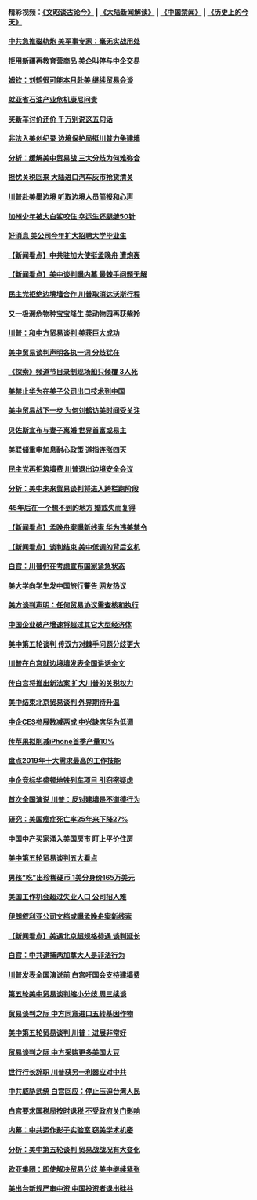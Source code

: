 #### 精彩视频：[《文昭谈古论今》](https://github.com/gfw-breaker/wenzhao/blob/master/README.md?t=01111530) | [《大陆新闻解读》](https://github.com/gfw-breaker/ntdtv-comedy/blob/master/README.md?t=01111530) | [《中国禁闻》](https://github.com/gfw-breaker/ntdtv-news/blob/master/README.md?t=01111530) | [《历史上的今天》](https://github.com/gfw-breaker/today-in-history/blob/master/README.md?t=01111530) 

#### [中共急推磁轨炮 美军事专家：毫无实战用处](../pages/nsc412/n10968326.md?t=01111530) 

#### [拒用新疆再教育营商品 美企叫停与中企交易](../pages/nsc412/n10967266.md?t=01111530) 

#### [姆钦：刘鹤很可能本月赴美 继续贸易会谈](../pages/nsc412/n10967146.md?t=01111530) 

#### [就亚省石油产业危机康尼问责](../pages/nsc412/n10967310.md?t=01111530) 

#### [买新车讨价还价 千万别说这五句话](../pages/nsc412/n10966559.md?t=01111530) 

#### [非法入美创纪录 边境保护局挺川普力争建墙](../pages/nsc412/n10966872.md?t=01111530) 

#### [分析：缓解美中贸易战 三大分歧为何难弥合](../pages/nsc412/n10966845.md?t=01111530) 

#### [担忧关税回来 大陆进口汽车灰市抢货清关](../pages/nsc412/n10966734.md?t=01111530) 

#### [川普赴美墨边境 听取边境人员简报和心声](../pages/nsc412/n10966781.md?t=01111530) 

#### [加州少年被大白鲨咬住 幸运生还腿缝50针](../pages/nsc412/n10966637.md?t=01111530) 

#### [好消息 美公司今年扩大招聘大学毕业生](../pages/nsc412/n10966671.md?t=01111530) 

#### [【新闻看点】中共驻加大使挺孟晚舟 遭炮轰](../pages/nsc412/n10966495.md?t=01111530) 

#### [【新闻看点】美中谈判曝内幕 最棘手问题无解](../pages/nsc412/n10966115.md?t=01111530) 

#### [民主党拒绝边境墙合作 川普取消达沃斯行程](../pages/nsc412/n10966613.md?t=01111530) 

#### [又一极濒危物种宝宝降生 美动物园再获紫羚](../pages/nsc412/n10966526.md?t=01111530) 

#### [川普：和中方贸易谈判 美获巨大成功](../pages/nsc412/n10966506.md?t=01111530) 

#### [美中贸易谈判声明各执一词 分歧犹在](../pages/nsc412/n10966376.md?t=01111530) 

#### [《探索》频道节目录制现场船只倾覆 3人死](../pages/nsc412/n10966232.md?t=01111530) 

#### [美禁止华为在美子公司出口技术到中国](../pages/nsc412/n10966359.md?t=01111530) 

#### [美中贸易战下一步 为何刘鹤访美时间受关注](../pages/nsc412/n10964471.md?t=01111530) 

#### [贝佐斯宣布与妻子离婚 世界首富或易主](../pages/nsc412/n10964638.md?t=01111530) 

#### [美联储重申加息耐心政策 道指连涨四天](../pages/nsc412/n10964591.md?t=01111530) 

#### [民主党再拒筑墙费 川普退出边境安全会议](../pages/nsc412/n10964507.md?t=01111530) 

#### [分析：美中未来贸易谈判将进入跨栏跑阶段](../pages/nsc412/n10964449.md?t=01111530) 

#### [45年后在一个想不到的地方 婚戒失而复得](../pages/nsc412/n10964454.md?t=01111530) 

#### [【新闻看点】孟晚舟案曝新线索 华为违美禁令](../pages/nsc412/n10964307.md?t=01111530) 

#### [【新闻看点】谈判结束 美中低调的背后玄机](../pages/nsc412/n10964036.md?t=01111530) 

#### [白宫：川普仍在考虑宣布国家紧急状态](../pages/nsc412/n10964312.md?t=01111530) 

#### [美大学向学生发中国旅行警告 网友热议](../pages/nsc412/n10964289.md?t=01111530) 

#### [美方谈判声明：任何贸易协议需查核和执行](../pages/nsc412/n10964102.md?t=01111530) 

#### [中国企业破产增速将超过其它大型经济体](../pages/nsc412/n10964069.md?t=01111530) 

#### [美中第五轮谈判 传双方对棘手问题分歧更大](../pages/nsc412/n10964058.md?t=01111530) 

#### [川普在白宫就边境墙发表全国讲话全文](../pages/nsc412/n10964007.md?t=01111530) 

#### [传白宫将推出新法案 扩大川普的关税权力](../pages/nsc412/n10963994.md?t=01111530) 

#### [美中结束北京贸易谈判 外界期待升温](../pages/nsc412/n10962435.md?t=01111530) 

#### [中企CES参展数减两成 中兴缺席华为低调](../pages/nsc412/n10962287.md?t=01111530) 

#### [传苹果拟削减iPhone首季产量10%](../pages/nsc412/n10963240.md?t=01111530) 

#### [盘点2019年十大需求最高的工作技能](../pages/nsc412/n10962606.md?t=01111530) 

#### [中企竞标华盛顿地铁列车项目 引窃密疑虑](../pages/nsc412/n10962276.md?t=01111530) 

#### [首次全国演说 川普：反对建墙是不道德行为](../pages/nsc412/n10962709.md?t=01111530) 

#### [研究：美国癌症死亡率25年来下降27%](../pages/nsc412/n10962370.md?t=01111530) 

#### [中国中产买家涌入美国房市 盯上平价住房](../pages/nsc412/n10962309.md?t=01111530) 

#### [美中第五轮贸易谈判五大看点](../pages/nsc412/n10962359.md?t=01111530) 

#### [男孩“吃”出珍稀硬币 1美分身价165万美元](../pages/nsc412/n10962277.md?t=01111530) 

#### [美国工作机会超过失业人口 公司招人难](../pages/nsc412/n10962132.md?t=01111530) 

#### [伊朗叙利亚公司文档或曝孟晚舟案新线索](../pages/nsc412/n10962067.md?t=01111530) 

#### [【新闻看点】美遇北京超规格待遇 谈判延长](../pages/nsc412/n10961905.md?t=01111530) 

#### [白宫：中共逮捕两加拿大人是非法行为](../pages/nsc412/n10962084.md?t=01111530) 

#### [川普发表全国演说前 白宫吁国会支持建墙费](../pages/nsc412/n10962064.md?t=01111530) 

#### [第五轮美中贸易谈判缩小分歧 周三续谈](../pages/nsc412/n10961892.md?t=01111530) 

#### [贸易谈判之际 中方同意进口五转基因作物](../pages/nsc412/n10961808.md?t=01111530) 

#### [美中第五轮贸易谈判 川普：进展非常好](../pages/nsc412/n10961683.md?t=01111530) 

#### [贸易谈判之际 中方采购更多美国大豆](../pages/nsc412/n10961107.md?t=01111530) 

#### [世行行长辞职 川普获另一利器应对中共](../pages/nsc412/n10961551.md?t=01111530) 

#### [中共威胁武统 白宫回应：停止压迫台湾人民](../pages/nsc412/n10961171.md?t=01111530) 

#### [白宫要求国税局按时退税 不受政府关门影响](../pages/nsc412/n10960626.md?t=01111530) 

#### [内幕：中共运作影子实验室 窃美学术机密](../pages/nsc412/n10960558.md?t=01111530) 

#### [分析：美中第五轮谈判 贸易战战况有大变化](../pages/nsc412/n10960121.md?t=01111530) 

#### [欧亚集团：即使解决贸易分歧 美中继续紧张](../pages/nsc412/n10960173.md?t=01111530) 

#### [美出台新规严审中资 中国投资者退出硅谷](../pages/nsc412/n10960181.md?t=01111530) 

